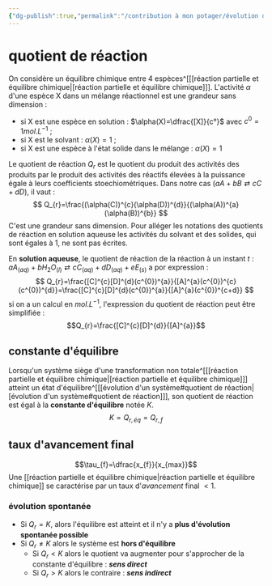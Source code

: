 ```yaml
---
{"dg-publish":true,"permalink":"/contribution à mon potager/évolution d'un système/"}
---
```


# quotient de réaction
On considère un équilibre chimique entre 4 espèces^[[[réaction partielle et équilibre chimique\|[réaction partielle et équilibre chimique]]]. L'activité $\alpha$ d'une espèce X dans un mélange réactionnel est une grandeur sans dimension :
- si X est une espèce en solution : $\alpha(X)=\dfrac{[X]}{c°}$ avec $c^{0}=1mol.L^{-1}$ ;
- si X est le solvant : $\alpha(X)=1$ ;
- si X est une espèce à l'état solide dans le mélange : $\alpha(X)=1$

Le quotient de réaction $Q_{r}$ est le quotient du produit des activités des produits par le produit des activités des réactifs élevées à la puissance égale à leurs coefficients stoechiométriques.
Dans notre cas ($aA+bB {\displaystyle \rightleftarrows }cC+dD$), il vaut : 
$$
Q_{r}=\frac{(\alpha(C))^{c}(\alpha(D))^{d}}{(\alpha(A))^{a}(\alpha(B))^{b}}
$$
C'est une grandeur sans dimension.
Pour alléger les notations des quotients de réaction en solution aqueuse les activités du solvant et des solides, qui sont égales à 1, ne sont pas écrites.


En **solution aqueuse**, le quotient de réaction de la réaction à un instant $t$ : $aA_{(aq)}+bH_{2}O_{(l)}{\displaystyle \rightleftarrows }cC_{(aq)}+dD_{(aq)}+eE_{(s)}$ a por expression : 
$$
Q_{r}=\frac{[C]^{c}[D]^{d}(c^{0})^{a}}{[A]^{a}(c^{0})^{c}(c^{0})^{d}}=\frac{[C]^{c}[D]^{d}(c^{0})^{a}}{[A]^{a}(c^{0})^{c+d}}
$$
si on a un calcul en $mol.L^{-1}$, l'expression du quotient de réaction peut être simplifiée : 
$$Q_{r}=\frac{[C]^{c}[D]^{d}}{[A]^{a}}$$

## constante d'équilibre
Lorsqu'un système siège d'une transformation non totale^[[[réaction partielle et équilibre chimique\|[réaction partielle et équilibre chimique]]] atteint un état d'équilibre^[[[évolution d'un système#quotient de réaction\|[évolution d'un système#quotient de réaction]]], son quotient de réaction est égal à la **constante d'équilibre** notée $K$.
$$K=Q_{r,éq}=Q_{r,f}$$
## taux d'avancement final
$$\tau_{f}=\dfrac{x_{f}}{x_{max}}$$
Une [[réaction partielle et équilibre chimique\|réaction partielle et équilibre chimique]] se caractérise par un taux d'*avancement* final $<1$.
### évolution spontanée
- Si $Q_{r}=K$, alors l'équilibre est atteint et il n'y a **plus d'évolution spontanée possible**
- Si $Q_{r}\neq K$ alors le système est **hors d'équilibre**
	- Si $Q_{r}<K$ alors le quotient va augmenter pour s'approcher de la constante d'équilibre : ***sens direct***
	- Si $Q_{r}>K$ alors le contraire : ***sens indirect***

